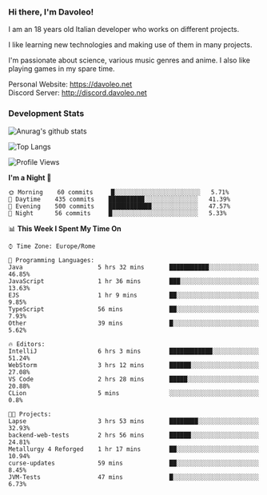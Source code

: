 ### Hi there, I'm Davoleo!

I am an 18 years old Italian developer who works on different projects.

I like learning new technologies and making use of them in many projects.

I'm passionate about science, various music genres and anime.
I also like playing games in my spare time.

Personal Website: https://davoleo.net <br>
Discord Server: http://discord.davoleo.net

### Development Stats

![Anurag's github stats](https://github-readme-stats.vercel.app/api?username=Davoleo&count_private=true&show_icons=true&theme=tokyonight)

![Top Langs](https://github-readme-stats.vercel.app/api/top-langs/?username=Davoleo&theme=tokyonight&layout=compact)

<!--START_SECTION:waka-->
![Profile Views](http://img.shields.io/badge/Profile%20Views-56-blue)

**I'm a Night 🦉** 

```text
🌞 Morning    60 commits     █░░░░░░░░░░░░░░░░░░░░░░░░   5.71% 
🌆 Daytime    435 commits    ██████████░░░░░░░░░░░░░░░   41.39% 
🌃 Evening    500 commits    ████████████░░░░░░░░░░░░░   47.57% 
🌙 Night      56 commits     █░░░░░░░░░░░░░░░░░░░░░░░░   5.33%

```


📊 **This Week I Spent My Time On** 

```text
⌚︎ Time Zone: Europe/Rome

💬 Programming Languages: 
Java                     5 hrs 32 mins       ███████████░░░░░░░░░░░░░░   46.85% 
JavaScript               1 hr 36 mins        ███░░░░░░░░░░░░░░░░░░░░░░   13.63% 
EJS                      1 hr 9 mins         ██░░░░░░░░░░░░░░░░░░░░░░░   9.85% 
TypeScript               56 mins             ██░░░░░░░░░░░░░░░░░░░░░░░   7.93% 
Other                    39 mins             █░░░░░░░░░░░░░░░░░░░░░░░░   5.62%

🔥 Editors: 
IntelliJ                 6 hrs 3 mins        ████████████░░░░░░░░░░░░░   51.24% 
WebStorm                 3 hrs 12 mins       ██████░░░░░░░░░░░░░░░░░░░   27.08% 
VS Code                  2 hrs 28 mins       █████░░░░░░░░░░░░░░░░░░░░   20.88% 
CLion                    5 mins              ░░░░░░░░░░░░░░░░░░░░░░░░░   0.8%

🐱‍💻 Projects: 
Lapse                    3 hrs 53 mins       ████████░░░░░░░░░░░░░░░░░   32.93% 
backend-web-tests        2 hrs 56 mins       ██████░░░░░░░░░░░░░░░░░░░   24.81% 
Metallurgy 4 Reforged    1 hr 17 mins        ██░░░░░░░░░░░░░░░░░░░░░░░   10.94% 
curse-updates            59 mins             ██░░░░░░░░░░░░░░░░░░░░░░░   8.45% 
JVM-Tests                47 mins             █░░░░░░░░░░░░░░░░░░░░░░░░   6.73%

```


<!--END_SECTION:waka-->

<!--
**Davoleo/Davoleo** is a ✨ _special_ ✨ repository because its `README.md` (this file) appears on your GitHub profile.

https://gist.github.com/Davoleo/43516c64c8169e24dc2571c34713863b

Here are some ideas to get you started:

- 🔭 I’m currently working on ...
- 🌱 I’m currently learning ...
- 👯 I’m looking to collaborate on ...
- 🤔 I’m looking for help with ...
- 💬 Ask me about ...
- 📫 How to reach me: ...
- 😄 Pronouns: ...
- ⚡ Fun fact: ...
-->
